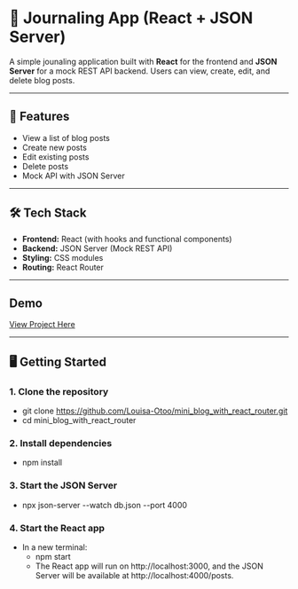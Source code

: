 # 📝 Journaling App (React + JSON Server)

A simple jounaling application built with **React** for the frontend and **JSON Server** for a mock REST API backend. Users can view, create, edit, and delete blog posts.

---

## 🚀 Features

- View a list of blog posts
- Create new posts
- Edit existing posts
- Delete posts
- Mock API with JSON Server

---

## 🛠️ Tech Stack

- **Frontend:** React (with hooks and functional components)
- **Backend:** JSON Server (Mock REST API)
- **Styling:** CSS modules
- **Routing:** React Router

---
## Demo

[View Project Here](https://mini-blog-frontend.onrender.com/)

---

## 🖥️ Getting Started

### 1. Clone the repository
- git clone https://github.com/Louisa-Otoo/mini_blog_with_react_router.git
- cd mini_blog_with_react_router

### 2. Install dependencies
- npm install

### 3. Start the JSON Server
- npx json-server --watch db.json --port 4000

### 4. Start the React app
- In a new terminal:
  - npm start
  - The React app will run on http://localhost:3000, and the JSON Server will be available at http://localhost:4000/posts.
